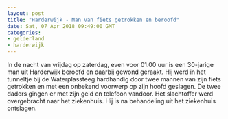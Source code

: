 ```yaml
---
layout: post
title: "Harderwijk - Man van fiets getrokken en beroofd"
date: Sat, 07 Apr 2018 09:49:00 GMT
categories: 
- gelderland 
- harderwijk 
---
```


In de nacht van vrijdag op zaterdag, even voor 01.00 uur is een 30-jarige man uit Harderwijk beroofd en daarbij gewond geraakt. Hij werd in het tunneltje bij de Waterplassteeg hardhandig door twee mannen van zijn fiets getrokken en met een onbekend voorwerp op zijn hoofd geslagen. De twee daders gingen er met zijn geld en telefoon vandoor. Het slachtoffer werd overgebracht naar het ziekenhuis. Hij is na behandeling uit het ziekenhuis ontslagen.
